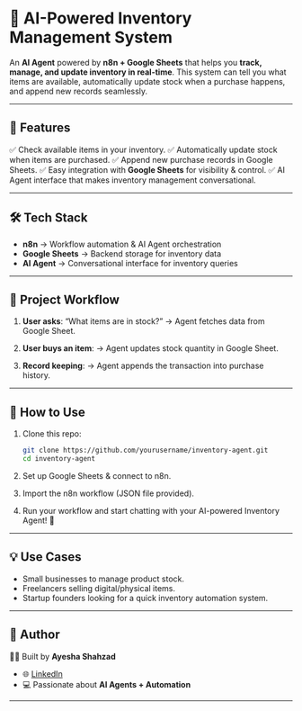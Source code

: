 # 🛒 AI-Powered Inventory Management System

An **AI Agent** powered by **n8n + Google Sheets** that helps you **track, manage, and update inventory in real-time**.
This system can tell you what items are available, automatically update stock when a purchase happens, and append new records seamlessly.

---

## 🚀 Features

✅ Check available items in your inventory.
✅ Automatically update stock when items are purchased.
✅ Append new purchase records in Google Sheets.
✅ Easy integration with **Google Sheets** for visibility & control.
✅ AI Agent interface that makes inventory management conversational.

---

## 🛠️ Tech Stack

* **n8n** → Workflow automation & AI Agent orchestration
* **Google Sheets** → Backend storage for inventory data
* **AI Agent** → Conversational interface for inventory queries

---

## 📂 Project Workflow

1. **User asks**: “What items are in stock?”
   → Agent fetches data from Google Sheet.

2. **User buys an item**:
   → Agent updates stock quantity in Google Sheet.

3. **Record keeping**:
   → Agent appends the transaction into purchase history.

---

## 🔧 How to Use

1. Clone this repo:

   ```bash
   git clone https://github.com/yourusername/inventory-agent.git
   cd inventory-agent
   ```

2. Set up Google Sheets & connect to n8n.

3. Import the n8n workflow (JSON file provided).

4. Run your workflow and start chatting with your AI-powered Inventory Agent! 🚀

---

## 💡 Use Cases

* Small businesses to manage product stock.
* Freelancers selling digital/physical items.
* Startup founders looking for a quick inventory automation system.

---

## 📢 Author

👩‍💻 Built by **Ayesha Shahzad**

* 🌐 [LinkedIn](https://linkedin.com/in/yourprofile)
* 💻 Passionate about **AI Agents + Automation**

---
